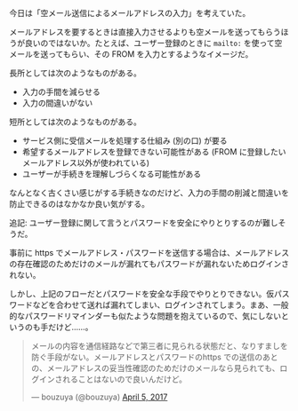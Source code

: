 今日は「空メール送信によるメールアドレスの入力」を考えていた。

メールアドレスを要するときは直接入力させるよりも空メールを送ってもらうほうが良いのではないか。たとえば、ユーザー登録のときに `mailto:` を使って空メールを送ってもらい、その FROM を入力とするようなイメージだ。

長所としては次のようなものがある。

- 入力の手間を減らせる
- 入力の間違いがない

短所としては次のようなものがある。

- サービス側に受信メールを処理する仕組み (別の口) が要る
- 希望するメールアドレスを登録できない可能性がある (FROM に登録したいメールアドレス以外が使われている)
- ユーザーが手続きを理解しづらくなる可能性がある

なんとなく古くさい感じがする手続きなのだけど、入力の手間の削減と間違いを防止できるのはなかなか良い気がする。

追記: ユーザー登録に関して言うとパスワードを安全にやりとりするのが難しそうだ。

事前に https でメールアドレス・パスワードを送信する場合は、メールアドレスの存在確認のためだけのメールが漏れてもパスワードが漏れないためログインされない。

しかし、上記のフローだとパスワードを安全な手段でやりとりできない。仮パスワードなどを合わせて送れば漏れてしまい、ログインされてしまう。まあ、一般的なパスワードリマインダーも似たような問題を抱えているので、気にしないというのも手だけど……。

<blockquote class="twitter-tweet" data-partner="tweetdeck"><p lang="ja" dir="ltr">メールの内容を通信経路などで第三者に見られる状態だと、なりすましを防ぐ手段がない。メールアドレスとパスワードのhttps での送信のあとの、メールアドレスの妥当性確認のためだけのメールなら見られても、ログインされることはないので良いんだけど。</p>&mdash; bouzuya (@bouzuya) <a href="https://twitter.com/bouzuya/status/849750511280463872">April 5, 2017</a></blockquote>
<script async src="//platform.twitter.com/widgets.js" charset="utf-8"></script>
